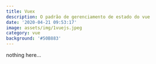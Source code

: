```yaml
---
title: Vuex
description: O padrão de gerenciamento de estado do vue
date: '2020-04-21 09:53:17'
image: assets/img/1vuejs.jpeg
category: vue
background: '#50B883'
---
```

nothing here...
